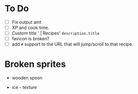 # To Do
- [ ] Fix output amt
- [ ] XP and cook time.
- [ ] Custom title '<text> | Recipes' `description.title`
- [ ] favicon is broken?
- [ ] add `#` support to the URL that will jump/scroll to that recipe.

# Broken sprites
- wooden spoon

- ice - texture